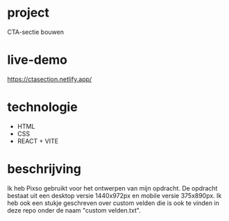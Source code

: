 # project

CTA-sectie bouwen

# live-demo

https://ctasection.netlify.app/

# technologie 

- HTML
- CSS
- REACT + VITE

# beschrijving

Ik heb Pixso gebruikt voor het ontwerpen van mijn opdracht. De opdracht bestaat uit een desktop versie 1440x972px en mobile versie 375x890px.
Ik heb ook een stukje geschreven over custom velden die is ook te vinden in deze repo onder de naam "custom velden.txt". 

